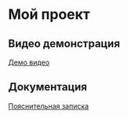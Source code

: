 # Мой проект

## Видео демонстрация
[Демо видео](video.mp4)

## Документация
[Пояснительная записка](ПЗ_АИС.pdf)
